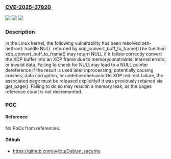 ### [CVE-2025-37820](https://cve.mitre.org/cgi-bin/cvename.cgi?name=CVE-2025-37820)
![](https://img.shields.io/static/v1?label=Product&message=Linux&color=blue)
![](https://img.shields.io/static/v1?label=Version&message=6c5aa6fc4defc2a0977a2c59e4710d50fa1e834c%3C%205b83d30c63f9964acb1bc63eb8e670b9e0d2c240%20&color=brighgreen)
![](https://img.shields.io/static/v1?label=Vulnerability&message=n%2Fa&color=brighgreen)

### Description

In the Linux kernel, the following vulnerability has been resolved:xen-netfront: handle NULL returned by xdp_convert_buff_to_frame()The function xdp_convert_buff_to_frame() may return NULL if it failsto correctly convert the XDP buffer into an XDP frame due to memoryconstraints, internal errors, or invalid data. Failing to check for NULLmay lead to a NULL pointer dereference if the result is used later inprocessing, potentially causing crashes, data corruption, or undefinedbehavior.On XDP redirect failure, the associated page must be released explicitlyif it was previously retained via get_page(). Failing to do so may resultin a memory leak, as the pages reference count is not decremented.

### POC

#### Reference
No PoCs from references.

#### Github
- https://github.com/w4zu/Debian_security

